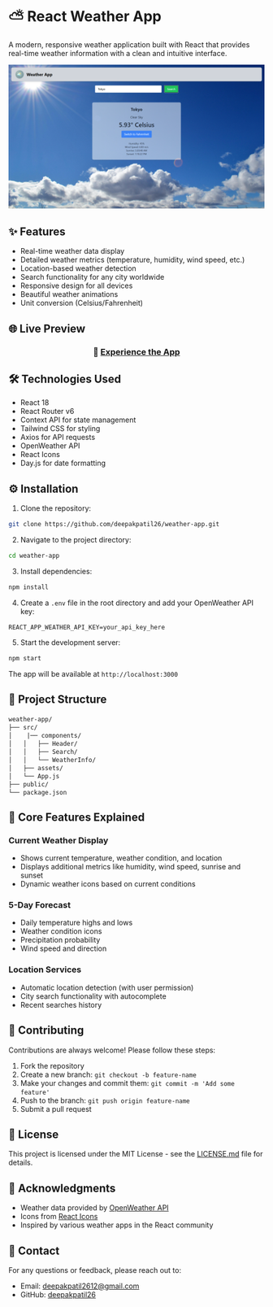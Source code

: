 # ⛅ React Weather App

A modern, responsive weather application built with React that provides real-time weather information with a clean and intuitive interface.

![Weather App Demo](src/assets/weather-app.png)

## ✨ Features

- Real-time weather data display
- Detailed weather metrics (temperature, humidity, wind speed, etc.)
- Location-based weather detection
- Search functionality for any city worldwide
- Responsive design for all devices
- Beautiful weather animations
- Unit conversion (Celsius/Fahrenheit)

## 🌐 Live Preview

<div align="center">
  
### 🚀 [Experience the App](https://react-weather-app-jet-three.vercel.app/)
  
</div>

## 🛠️ Technologies Used

- React 18
- React Router v6
- Context API for state management
- Tailwind CSS for styling
- Axios for API requests
- OpenWeather API
- React Icons
- Day.js for date formatting

## ⚙️ Installation

1. Clone the repository:
```bash
git clone https://github.com/deepakpatil26/weather-app.git
```

2. Navigate to the project directory:
```bash
cd weather-app
```

3. Install dependencies:
```bash
npm install
```

4. Create a `.env` file in the root directory and add your OpenWeather API key:
```env
REACT_APP_WEATHER_API_KEY=your_api_key_here
```

5. Start the development server:
```bash
npm start
```

The app will be available at `http://localhost:3000`

## 📁 Project Structure

```
weather-app/
├── src/
│    |── components/
│   │   ├── Header/
│   │   ├── Search/
│   │   └── WeatherInfo/
│   ├── assets/
│   └── App.js
├── public/
└── package.json
```

## 🎯 Core Features Explained

### Current Weather Display
- Shows current temperature, weather condition, and location
- Displays additional metrics like humidity, wind speed, sunrise and sunset
- Dynamic weather icons based on current conditions

### 5-Day Forecast
- Daily temperature highs and lows
- Weather condition icons
- Precipitation probability
- Wind speed and direction

### Location Services
- Automatic location detection (with user permission)
- City search functionality with autocomplete
- Recent searches history

## 🤝 Contributing

Contributions are always welcome! Please follow these steps:

1. Fork the repository
2. Create a new branch: `git checkout -b feature-name`
3. Make your changes and commit them: `git commit -m 'Add some feature'`
4. Push to the branch: `git push origin feature-name`
5. Submit a pull request

## 📝 License

This project is licensed under the MIT License - see the [LICENSE.md](LICENSE.md) file for details.

## 🙏 Acknowledgments

- Weather data provided by [OpenWeather API](https://openweathermap.org/api)
- Icons from [React Icons](https://react-icons.github.io/react-icons/)
- Inspired by various weather apps in the React community

## 📧 Contact

For any questions or feedback, please reach out to:
- Email: deepakpatil2612@gmail.com
- GitHub: [deepakpatil26](https://github.com/deepakpatil26)
